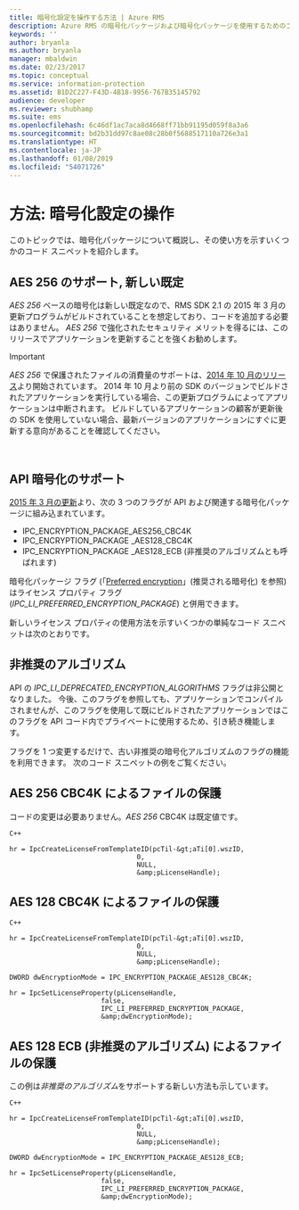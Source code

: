 ```yaml
---
title: 暗号化設定を操作する方法 | Azure RMS
description: Azure RMS の暗号化パッケージおよび暗号化パッケージを使用するためのコード スニペットを紹介します。
keywords: ''
author: bryanla
ms.author: bryanla
manager: mbaldwin
ms.date: 02/23/2017
ms.topic: conceptual
ms.service: information-protection
ms.assetid: B1D2C227-F43D-4B18-9956-767B35145792
audience: developer
ms.reviewer: shubhamp
ms.suite: ems
ms.openlocfilehash: 6c46df1ac7aca8d4668ff71bb91195d059f8a3a6
ms.sourcegitcommit: bd2b31dd97c8ae08c28b0f5688517110a726e3a1
ms.translationtype: HT
ms.contentlocale: ja-JP
ms.lasthandoff: 01/08/2019
ms.locfileid: "54071726"
---
```

# <a name="how-to-work-with-encryption-settings"></a>方法: 暗号化設定の操作

このトピックでは、暗号化パッケージについて概説し、その使い方を示すいくつかのコード スニペットを紹介します。

## <a name="support-for-aes-256-the-new-default"></a>AES 256 のサポート, 新しい既定

*AES 256* ベースの暗号化は新しい既定なので、RMS SDK 2.1 の 2015 年 3 月の更新プログラムがビルドされていることを想定しており、コードを追加する必要はありません。 *AES 256* で強化されたセキュリティ メリットを得るには、このリリースでアプリケーションを更新することを強くお勧めします。

> [!IMPORTANT]
> *AES 256* で保護されたファイルの消費量のサポートは、[2014 年 10 月のリリース](release-notes-rtm.md)より開始されています。 2014 年 10 月より前の SDK のバージョンでビルドされたアプリケーションを実行している場合、この更新プログラムによってアプリケーションは中断されます。 ビルドしているアプリケーションの顧客が更新後の SDK を使用していない場合、最新バージョンのアプリケーションにすぐに更新する意向があることを確認してください。

 
## <a name="api-encryption-support"></a>API 暗号化のサポート

[2015 年 3 月の更新](release-notes-rtm.md)より、次の 3 つのフラグが API および関連する暗号化パッケージに組み込まれています。

-   IPC\_ENCRYPTION\_PACKAGE\_AES256\_CBC4K
-   IPC\_ENCRYPTION\_PACKAGE \_AES128\_CBC4K
-   IPC\_ENCRYPTION\_PACKAGE \_AES128\_ECB (非推奨のアルゴリズムとも呼ばれます)

暗号化パッケージ フラグ (「[Preferred encryption](https://msdn.microsoft.com/library/dn974065.aspx)」(推奨される暗号化) を参照) はライセンス プロパティ フラグ (*IPC\_LI\_PREFERRED\_ENCRYPTION\_PACKAGE*) と併用できます。

新しいライセンス プロパティの使用方法を示すいくつかの単純なコード スニペットは次のとおりです。

## <a name="deprecated-algorithms"></a>非推奨のアルゴリズム

API の *IPC\_LI\_DEPRECATED\_ENCRYPTION\_ALGORITHMS* フラグは非公開となりました。 今後、このフラグを参照しても、アプリケーションでコンパイルされませんが、このフラグを使用して既にビルドされたアプリケーションではこのフラグを API コード内でプライベートに使用するため、引き続き機能します。

フラグを 1 つ変更するだけで、古い非推奨の暗号化アルゴリズムのフラグの機能を利用できます。 次のコード スニペットの例をご覧ください。

## <a name="protect-files-with-aes-256-cbc4k"></a>AES 256 CBC4K によるファイルの保護

コードの変更は必要ありません。*AES 256* CBC4K は既定値です。

    C++

    hr = IpcCreateLicenseFromTemplateID(pcTil-&gt;aTi[0].wszID,
                                    0,
                                    NULL,
                                    &amp;pLicenseHandle);


## <a name="protect-files-with-aes-128-cbc4k"></a>AES 128 CBC4K によるファイルの保護

    C++

    hr = IpcCreateLicenseFromTemplateID(pcTil-&gt;aTi[0].wszID,
                                    0,
                                    NULL,
                                    &amp;pLicenseHandle);

    DWORD dwEncryptionMode = IPC_ENCRYPTION_PACKAGE_AES128_CBC4K;

    hr = IpcSetLicenseProperty(pLicenseHandle,
                           false,
                           IPC_LI_PREFERRED_ENCRYPTION_PACKAGE,
                           &amp;dwEncryptionMode);


## <a name="protect-files-with-aes-128-ecb-deprecated-algorithms"></a>AES 128 ECB (非推奨のアルゴリズム) によるファイルの保護

この例は*非推奨のアルゴリズム*をサポートする新しい方法も示しています。

    C++

    hr = IpcCreateLicenseFromTemplateID(pcTil-&gt;aTi[0].wszID,
                                    0,
                                    NULL,
                                    &amp;pLicenseHandle);

    DWORD dwEncryptionMode = IPC_ENCRYPTION_PACKAGE_AES128_ECB;

    hr = IpcSetLicenseProperty(pLicenseHandle,
                           false,
                           IPC_LI_PREFERRED_ENCRYPTION_PACKAGE,
                           &amp;dwEncryptionMode);

